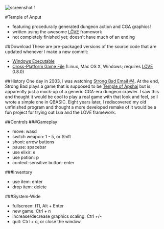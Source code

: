 ![screenshot 1](http://i.imgur.com/J8ZTQUc.png "SCREENSHOT!")

#Temple of Anput
* featuring procedurally generated dungeon action and CGA graphics!
* written using the awesome [LÖVE](http://love2d.org) framework
* not completely finished yet; doesn't have much of an ending

##Download
These are pre-packaged versions of the source code that are updated whenever I
make a new commit:
* [Windows Executable](http://unfinishedblog.org/temp/anput-win32.zip)
* [Cross-Platform Game File](http://unfinishedblog.org/temp/anput.love) (Linux, Mac OS X, Windows; requires [LÖVE](http://love2d.org) 0.8.0)

##History
One day in 2003, I was watching
[Strong Bad Email #4](http://www.homestarrunner.com/sbemail4.html).  At the
end, Strong Bad plays a game that is supposed to be
[Temple of Apshai](http://en.wikipedia.org/wiki/Temple_of_Apshai) but is
apparently just a mock-up of a generic CGA-era dungeon crawler.  I saw this and
thought it would be cool to play a real game with that look and feel, so I
wrote a simple one in QBASIC.  Eight years later, I rediscovered my old
unfinished program and thought a more developed remake of it would be a fun
project for trying out Lua and the LÖVE framework.

##Controls
###Gameplay
* move: wasd
* switch weapon: 1 - 5, or Shift
* shoot: arrow buttons
* pause: spacebar
* use elixir: e
* use potion: p
* context-sensitive button: enter

###Inventory
* use item: enter
* drop item: delete

###System-Wide
* fullscreen: f11, Alt + Enter
* new game: Ctrl + n
* increase/decrease graphics scaling: Ctrl +/-
* quit: Ctrl + q, or close the window
